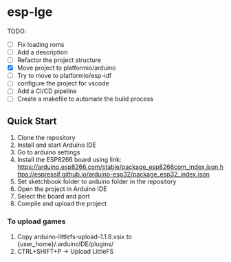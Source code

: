 # esp-lge
TODO:
- [ ] Fix loading roms
- [ ] Add a description
- [ ] Refactor the project structure
- [x] Move project to platformio/arduino
- [ ] Try to move to platformio/esp-idf
- [ ] configure the project for vscode
- [ ] Add a CI/CD pipeline
- [ ] Create a makefile to automate the build process

## Quick Start

1. Clone the repository
2. Install and start Arduino IDE
3. Go to arduino settings
4. Install the ESP8266 board using link: https://arduino.esp8266.com/stable/package_esp8266com_index.json,https://espressif.github.io/arduino-esp32/package_esp32_index.json
5. Set sketchbook folder to arduino folder in the repository
6. Open the project in Arduino IDE
7. Select the board and port
8. Compile and upload the project

### To upload games
1. Copy arduino-littlefs-upload-1.1.8.vsix to {user_home}/.arduinoIDE/plugins/
2. CTRL+SHIFT+P -> Upload LittleFS
